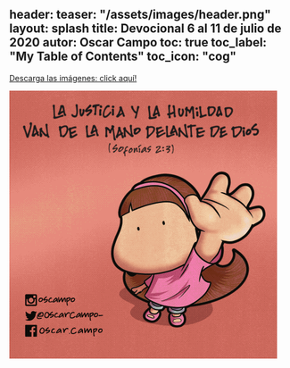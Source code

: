 header:
  teaser: "/assets/images/header.png"
layout: splash
title: Devocional 6 al 11 de julio de 2020
autor: Oscar Campo
toc: true
toc_label: "My Table of Contents"
toc_icon: "cog"
---
[Descarga las imágenes: click aquí!](/assets/downloads/Devo6-11jul2020.pdf)


[![](/assets/images/Devo6-11jul2020.gif)](/assets/downloads/Devo6-11jul2020.pdf)

